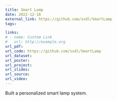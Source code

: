 ```yaml
---
title: Smart Lamp
date: 2022-12-16
external_link: https://github.com/sxdl/SmartLamp
tags:

links:
# - name: Custom Link
#   url: http://example.org
url_pdf: 
url_code: https://github.com/sxdl/SmartLamp
url_dataset: 
url_poster: 
url_project: 
url_slides: 
url_source: 
url_video: 
---
```


Built a personalized smart lamp system.

<!--more-->
